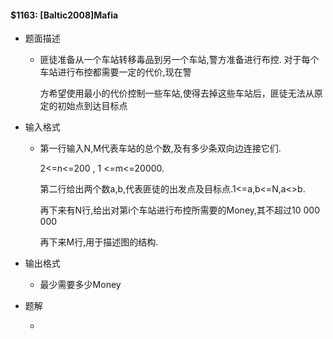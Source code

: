 #### $1163: [Baltic2008]Mafia

* 题面描述 

  * 匪徒准备从一个车站转移毒品到另一个车站,警方准备进行布控. 对于每个车站进行布控都需要一定的代价,现在警

    方希望使用最小的代价控制一些车站,使得去掉这些车站后，匪徒无法从原定的初始点到达目标点

* 输入格式

  * 第一行输入N,M代表车站的总个数,及有多少条双向边连接它们. 

    2<=n<=200 , 1 <=m<=20000. 

    第二行给出两个数a,b,代表匪徒的出发点及目标点.1<=a,b<=N,a<>b. 

    再下来有N行,给出对第i个车站进行布控所需要的Money,其不超过10 000 000 

    再下来M行,用于描述图的结构.

* 输出格式

  * 最少需要多少Money

* 题解

  * 